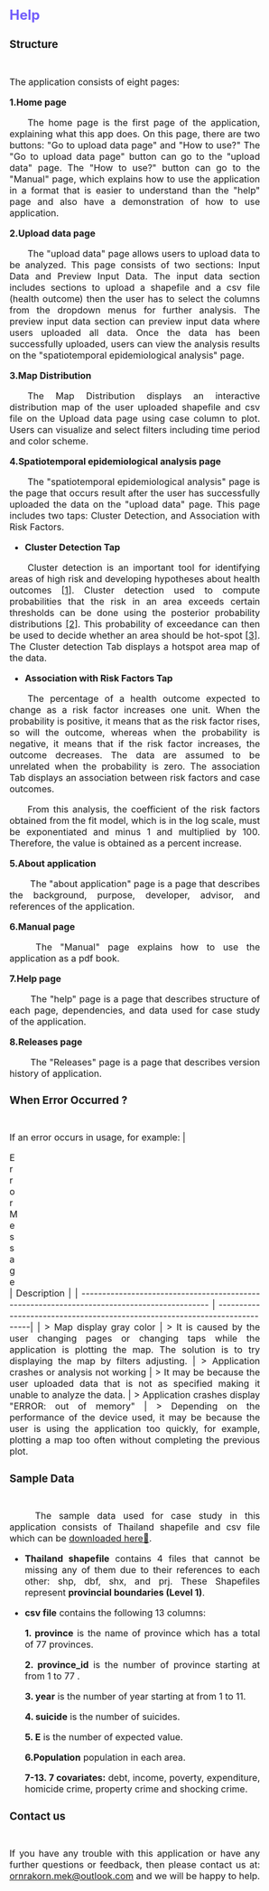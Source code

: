 <div style = "text-align: justify; margin-right: 60px; font-size: 16px">

## <span style="color:#735DFB"> **Help** </span>

<div class='box-white'>

###  **Structure**
<img width="40px" height="10px" src="Rectangle.svg">

<!--<div style = "width:40px; height:5px; background: #735DFB;"> </div>-->

<!-- ใส่ว่าเว็บมีกี่หน้า และอธิยบายแต่ละหน้าคืออะไรอย่างละเอียด -->
The application consists of eight pages:

**1.Home page**

&emsp;&emsp;The home page is the first page of the  application, explaining what this  app does. On this page, there are two buttons: "Go to upload data page" and "How to use?" The "Go to upload data page" button can go to the "upload data" page. The "How to use?" button can go to the "Manual" page, which explains how to use the  application in a format that is easier to understand than the "help" page and also have a demonstration of how to use  application.

**2.Upload data page**

&emsp;&emsp;The "upload data" page allows users to upload data to be analyzed. This page consists of two sections: Input Data and Preview Input Data. The input data section includes sections to upload a shapefile and a csv file (health outcome) then the user has to select the columns from the dropdown menus for further analysis. The preview input data section can preview input data where users uploaded all data. Once the data has been successfully uploaded, users can view the analysis results on the "spatiotemporal epidemiological analysis" page.

**3.Map Distribution**

&emsp;&emsp;The Map Distribution displays an interactive distribution map of the user uploaded shapefile and csv file on the Upload data page using case column to plot. Users can visualize and select filters including time period and color scheme.

**4.Spatiotemporal epidemiological analysis page**

&emsp;&emsp;The "spatiotemporal epidemiological analysis" page is the page that occurs result after the user has successfully uploaded the data on the "upload data" page. This page includes two taps: Cluster Detection, and Association with Risk Factors.

<!--* **Model Setting** -->

* **Cluster Detection Tap**

&emsp;&emsp;Cluster detection is an important tool for identifying areas of high risk and developing hypotheses about health outcomes [[1]](https://doi.org/10.1186/1476-072X-6-13). Cluster detection used to compute probabilities that the risk in an area exceeds certain thresholds can be done using the posterior probability distributions [[2]](http://www.jstor.org/stable/3085830). This probability of exceedance can then be used to decide whether an area should be hot-spot [[3]](https://doi.org/10.1289%2Fehp.6740). The Cluster detection Tab displays a hotspot area map of the data.


* **Association with Risk Factors Tap**

 &emsp;&emsp;The percentage of a health outcome expected to change as a risk factor increases one unit. When the probability is positive, it means that as the risk factor rises, so will the outcome, whereas when the probability is negative, it means that if the risk factor increases, the outcome decreases. The data are assumed to be unrelated when the probability is zero. The association Tab displays an association between risk factors and case outcomes.

&emsp;&emsp;From this analysis, the coefficient of the risk factors obtained from the fit model, which is in the log scale, must be exponentiated and minus 1 and multiplied by 100. Therefore, the value is obtained as a percent increase.


**5.About application**

&emsp;&emsp; The "about application" page is a page that describes the background, purpose, developer, advisor, and references of the  application.


**6.Manual page** 

&emsp;&emsp;  The "Manual" page explains how to use the application as a pdf book.

**7.Help page**

&emsp;&emsp; The "help" page is a page that describes structure of each page, dependencies, and data used for case study of the  application.


**8.Releases page**

&emsp;&emsp;  The "Releases" page is a page that describes version history of application.

</div>


<div class='box-white'>

### **When Error Occurred ?**
<img width="40px" height="10px" src="Rectangle.svg">

If an error occurs in usage, for example:
| <div style="margin-right: 30em">Error Message</div>                                                                                | Description                                                                |
| ------------------------------------------------------------------------------------------- | ---------------------------------------------------------------------------|
| > Map display gray color | > It is caused by the user changing pages or changing taps while the application is plotting the map. The solution is to try displaying the map by filters adjusting.
| > Application crashes or analysis not working                                                                                 | > It may be because the user uploaded data that is not as specified making it unable to analyze the data.
| > Application crashes display "ERROR: out of memory"                                                                                 | > Depending on the performance of the device used, it may be because the user is using the application too quickly, for example, plotting a map too often without completing the previous plot.


</div>


<div class='box-white'>

### **Sample Data**
<img width="40px" height="10px" src="Rectangle.svg">

<!-- <img align="right" width="500px" height="420px" src="undraw_file_searching.svg" style = " margin-left: 60px;"> -->



&emsp;&emsp; The sample data used for case study in this application consists of Thailand shapefile and csv file which can be [downloaded here📑](https://drive.google.com/drive/folders/1vheBturgr3gclBq7kqp5dWouPf_C0VbQ?usp=share_link).

* **Thailand shapefile** contains 4 files that cannot be missing any of them due to their references to each other: shp, dbf, shx, and prj. These Shapefiles represent **provincial boundaries (Level 1)**.

* **csv file** contains the following 13 columns: 

    **1. province** is the name of province which has a total of 77 provinces.

    **2. province_id** is the number of province starting at from 1 to 77 .

    **3. year** is the number of year starting at from 1 to 11.

    **4. suicide** is the number of suicides.

    **5. E** is the number of expected value.

    **6.Population** population in each area.

    **7-13. 7 covariates:** debt, income, poverty, expenditure, homicide crime, property crime and shocking crime.

</div>


<div class='box-white'>

### **Contact us**
<img width="40px" height="10px" src="Rectangle.svg">

If you have any trouble with this  application or have any further questions or feedback, then please contact us at: ornrakorn.mek@outlook.com and we will be happy to help.

</div>

</div>